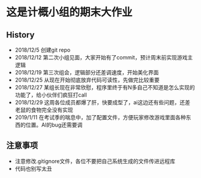 # 这是计概小组的期末大作业 

## History
- 2018/12/5 创建git repo
- 2018/12/12 第二次小组见面，大家开始有了commit，预计周末前实现游戏主逻辑
- 2018/12/19 第三次组会，逻辑部分还差调速度，开始美化界面
- 2018/12/25 从现在开始彻底放弃代码可读性，先做完比较重要
- 2018/12/27 某组长现在非常欣慰，程序里终于有N多自己不知道是怎么实现的功能了，给小伙伴们疯狂打call
- 2018/12/29 这周各位成员都爆了肝，快要成型了，ai这边还有些问题，还差老鼠的食物完全没有实现
- 2019/1/11 在考试季的喘息中，加了配置文件，方便玩家修改游戏里面各种东西的位置。AI的bug还需要调

## 注意事项
- 注意修改.gitignore文件，各位不要把自己系统生成的文件传进远程库
- 代码也别写太丑
